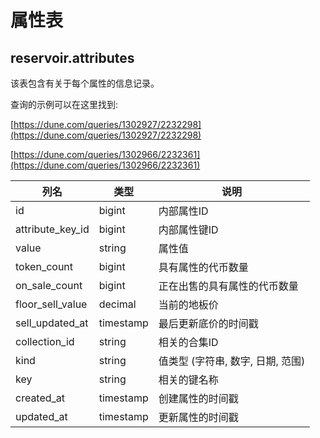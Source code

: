 # 属性表

## **reservoir.attributes**

该表包含有关于每个属性的信息记录。

查询的示例可以在这里找到:

[https://dune.com/queries/1302927/2232298](https://dune.com/queries/1302927/2232298)

[https://dune.com/queries/1302966/2232361](https://dune.com/queries/1302966/2232361)

| **列名**    | **类型**  | **说明**                                            |
|--------------------|-----------|------------------------------------------------------------|
| id                 | bigint    | 内部属性ID                                     |
| attribute\_key\_id | bigint    | 内部属性键ID                                  |
| value              | string    | 属性值                                            |
| token\_count       | bigint    | 具有属性的代币数量                   |
| on\_sale\_count    | bigint    | 正在出售的具有属性的代币数量 |
| floor\_sell\_value | decimal   | 当前的地板价                                    |
| sell\_updated\_at  | timestamp | 最后更新底价的时间戳                  |
| collection\_id     | string    | 相关的合集ID                                   |
| kind               | string    | 值类型 (字符串, 数字, 日期, 范围)                   |
| key                | string    | 相关的键名称                                        |
| created\_at        | timestamp | 创建属性的时间戳                        |
| updated\_at        | timestamp | 更新属性的时间戳                        |

